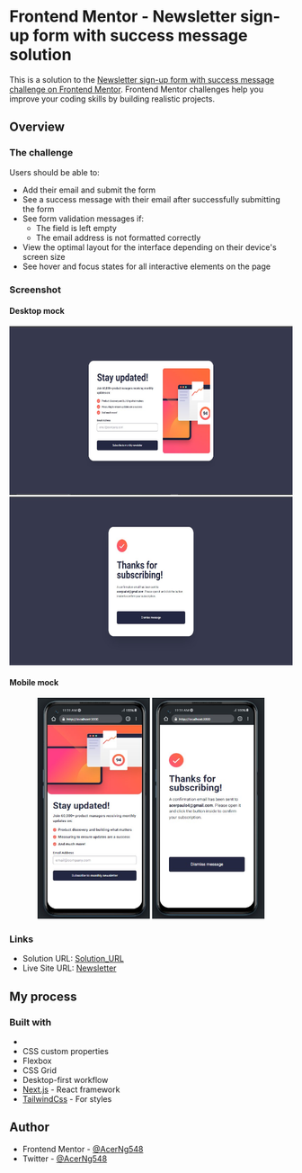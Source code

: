 # Frontend Mentor - Newsletter sign-up form with success message solution

This is a solution to the [Newsletter sign-up form with success message challenge on Frontend Mentor](https://www.frontendmentor.io/challenges/newsletter-signup-form-with-success-message-3FC1AZbNrv). Frontend Mentor challenges help you improve your coding skills by building realistic projects.

## Overview

### The challenge

Users should be able to:

- Add their email and submit the form
- See a success message with their email after successfully submitting the form
- See form validation messages if:
  - The field is left empty
  - The email address is not formatted correctly
- View the optimal layout for the interface depending on their device's screen size
- See hover and focus states for all interactive elements on the page

### Screenshot

#### Desktop mock

<div align="center">
  <img src="./public//desktopPage1.jpg" width="504" height="300" />


  <img src="./public//desktopPage2.jpg" width="504" height="300"/>
</div>

#### Mobile mock

<div align="center">
  <img src="./public//mobilePage1.jpg" width="200" height="393" />

  
  <img src="./public//mobilePage2.jpg" width="200" height="393"/>
</div>

### Links

- Solution URL: [Solution_URL](https://www.frontendmentor.io/solutions/newsletter-signup-dXtgFRV06g)
- Live Site URL: [Newsletter](https://newsletter-kuwlup9ew-acerng548.vercel.app)

## My process

### Built with

-
- CSS custom properties
- Flexbox
- CSS Grid
- Desktop-first workflow
- [Next.js](https://nextjs.org/) - React framework
- [TailwindCss](https://tailwindcss.com) - For styles

## Author

- Frontend Mentor - [@AcerNg548](https://www.frontendmentor.io/profile/AcerNg548)
- Twitter - [@AcerNg548](https://www.twitter.com/AcerNg548)
